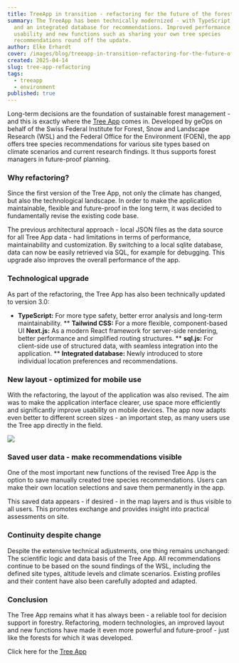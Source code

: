 ```yaml
---
title: TreeApp in transition - refactoring for the future of the forest
summary: The TreeApp has been technically modernized - with TypeScript, Next.js
  and an integrated database for recommendations. Improved performance, mobile
  usability and new functions such as sharing your own tree species
  recommendations round off the update.
author: Elke Erhardt
cover: /images/blog/treeapp-in-transition-refactoring-for-the-future-of-the-forest/thumbnail_treeapp_0.png
created: 2025-04-14
slug: tree-app-refactoring
tags:
  - treeapp
  - environment
published: true
---
```

Long-term decisions are the foundation of sustainable forest management - and this is exactly where the [Tree App](https://www.tree-app.ch) comes in. Developed by geOps on behalf of the Swiss Federal Institute for Forest, Snow and Landscape Research (WSL) and the Federal Office for the Environment (FOEN), the app offers tree species recommendations for various site types based on climate scenarios and current research findings. It thus supports forest managers in future-proof planning.

### Why refactoring?

Since the first version of the Tree App, not only the climate has changed, but also the technological landscape. In order to make the application maintainable, flexible and future-proof in the long term, it was decided to fundamentally revise the existing code base.

The previous architectural approach - local JSON files as the data source for all Tree App data - had limitations in terms of performance, maintainability and customization. By switching to a local sqlite database, data can now be easily retrieved via SQL, for example for debugging. This upgrade also improves the overall performance of the app.

### Technological upgrade

As part of the refactoring, the Tree App has also been technically updated to version 3.0:

* **TypeScript:** For more type safety, better error analysis and long-term maintainability.
  \*\* **Tailwind CSS:** For a more flexible, component-based UI
  **Next.js:** As a modern React framework for server-side rendering, better performance and simplified routing structures.
  \*\* **sql.js:** For client-side use of structured data, with seamless integration into the application.
  \*\* **Integrated database:** Newly introduced to store individual location preferences and recommendations.

### New layout - optimized for mobile use

With the refactoring, the layout of the application was also revised. The aim was to make the application interface clearer, use space more efficiently and significantly improve usability on mobile devices. The app now adapts even better to different screen sizes - an important step, as many users use the Tree app directly in the field.

![](/images/blog/treeapp-in-transition-refactoring-for-the-future-of-the-forest/tree-app_gespeicherte_nutzerdaten.png)

### Saved user data - make recommendations visible

One of the most important new functions of the revised Tree App is the option to save manually created tree species recommendations. Users can make their own location selections and save them permanently in the app.

This saved data appears - if desired - in the map layers and is thus visible to all users. This promotes exchange and provides insight into practical assessments on site.

### Continuity despite change

Despite the extensive technical adjustments, one thing remains unchanged: The scientific logic and data basis of the Tree App. All recommendations continue to be based on the sound findings of the WSL, including the defined site types, altitude levels and climate scenarios. Existing profiles and their content have also been carefully adopted and adapted.

### Conclusion

The Tree App remains what it has always been - a reliable tool for decision support in forestry. Refactoring, modern technologies, an improved layout and new functions have made it even more powerful and future-proof - just like the forests for which it was developed.

Click here for the [Tree App](https://www.tree-app.ch)